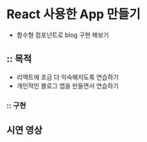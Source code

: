 # React 사용한 App 만들기

- 함수형 컴포넌트로 blog 구현 해보기

## :: 목적

- 리액트에 조금 더 익숙해지도록 연습하기
- 개인적인 블로그 앱을 만들면서 연습하기

### :: 구현

## 시연 영상
